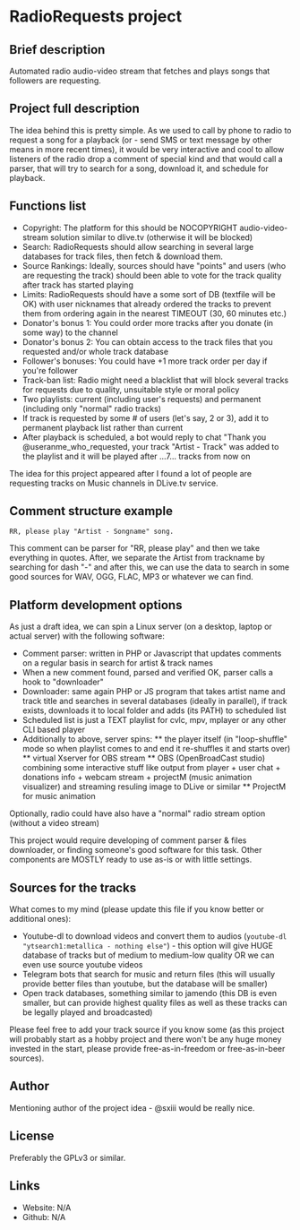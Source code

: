 # RadioRequests project

## Brief description
Automated radio audio-video stream that fetches and plays songs that followers are requesting.

## Project full description
The idea behind this is pretty simple. As we used to call by phone to radio to request a song for a playback 
(or - send SMS or text message by other means in more recent times), it would be very interactive and cool to
allow listeners of the radio drop a comment of special kind and that would call a parser, that will try to
search for a song, download it, and schedule for playback.

## Functions list
* Copyright: The platform for this should be NOCOPYRIGHT audio-video-stream solution similar to dlive.tv (otherwise it will be blocked)
* Search: RadioRequests should allow searching in several large databases for track files, then fetch & download them.
* Source Rankings: Ideally, sources should have "points" and users (who are requesting the track) should been able to vote for the track quality after track has started playing
* Limits: RadioRequests should have a some sort of DB (textfile will be OK) with user nicknames that already ordered the tracks to prevent them from ordering again in the nearest TIMEOUT (30, 60 minutes etc.)
* Donator's bonus 1: You could order more tracks after you donate (in some way) to the channel
* Donator's bonus 2: You can obtain access to the track files that you requested and/or whole track database
* Follower's bonuses: You could have +1 more track order per day if you're follower
* Track-ban list: Radio might need a blacklist that will block several tracks for requests due to quality, unsuitable style or moral policy
* Two playlists: current (including user's requests) and permanent (including only "normal" radio tracks)
* If track is requested by some # of users (let's say, 2 or 3), add it to permanent playback list rather than current
* After playback is scheduled, a bot would reply to chat "Thank you @useranme_who_requested, your track "Artist - Track" was added to the playlist and it will be played after ...7... tracks from now on

The idea for this project appeared after I found a lot of people are requesting tracks on Music channels in DLive.tv service.

## Comment structure example
```
RR, please play "Artist - Songname" song.
```
This comment can be parser for "RR, please play" and then we take everything in quotes. After, we separate the Artist from trackname by searching for dash "-" and after this, we can use the data to search in some good sources for WAV, OGG, FLAC, MP3 or whatever we can find.

## Platform development options
As just a draft idea, we can spin a Linux server (on a desktop, laptop or actual server) with the following software:
* Comment parser: written in PHP or Javascript that updates comments on a regular basis in search for artist & track names
* When a new comment found, parsed and verified OK, parser calls a hook to "downloader"
* Downloader: same again PHP or JS program that takes artist name and track title and searches in several databases (ideally in parallel), if track exists, downloads it to local folder and adds (its PATH) to scheduled list
* Scheduled list is just a TEXT playlist for cvlc, mpv, mplayer or any other CLI based player
* Additionally to above, server spins:
** the player itself (in "loop-shuffle" mode so when playlist comes to and end it re-shuffles it and starts over)
** virtual Xserver for OBS stream
** OBS (OpenBroadCast studio) combining some interactive stuff like output from player + user chat + donations info + webcam stream + projectM (music animation visualizer) and streaming resuling image to DLive or similar
** ProjectM for music animation

Optionally, radio could have also have a "normal" radio stream option (without a video stream)

This project would require developing of comment parser & files downloader, or finding someone's good software for this task.
Other components are MOSTLY ready to use as-is or with little settings.

## Sources for the tracks
What comes to my mind (please update this file if you know better or additional ones):
* Youtube-dl to download videos and convert them to audios (`youtube-dl "ytsearch1:metallica - nothing else"`) - this option will give HUGE database of tracks but of medium to medium-low quality OR we can even use source youtube videos
* Telegram bots that search for music and return files (this will usually provide better files than youtube, but the database will be smaller)
* Open track databases, something similar to jamendo (this DB is even smaller, but can provide highest quality files as well as these tracks can be legally played and broadcasted)

Please feel free to add your track source if you know some (as this project will probably start as a hobby project and there won't be any huge money invested in the start, please provide free-as-in-freedom or free-as-in-beer sources).

## Author
Mentioning author of the project idea - @sxiii would be really nice.

## License
Preferably the GPLv3 or similar.

## Links
* Website: N/A
* Github: N/A
